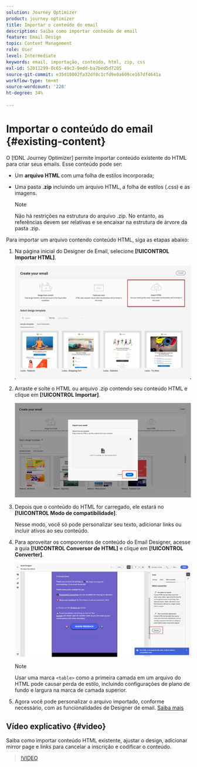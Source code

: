 ```yaml
---
solution: Journey Optimizer
product: journey optimizer
title: Importar o conteúdo do email
description: Saiba como importar conteúdo de email
feature: Email Design
topic: Content Management
role: User
level: Intermediate
keywords: email, importação, conteúdo, html, zip, css
exl-id: 52011299-0c65-49c3-9edd-ba7bed5d7205
source-git-commit: e35d18002fa32df8c1cfd9e0a609ce167df4641a
workflow-type: tm+mt
source-wordcount: '228'
ht-degree: 34%

---
```


# Importar o conteúdo do email {#existing-content}

O [!DNL Journey Optimizer] permite importar conteúdo existente do HTML para criar seus emails. Esse conteúdo pode ser:

* Um **arquivo HTML** com uma folha de estilos incorporada;
* Uma pasta **.zip** incluindo um arquivo HTML, a folha de estilos (.css) e as imagens.

  >[!NOTE]
  >
  >Não há restrições na estrutura do arquivo .zip. No entanto, as referências devem ser relativas e se encaixar na estrutura de árvore da pasta .zip.

Para importar um arquivo contendo conteúdo HTML, siga as etapas abaixo:

1. Na página inicial do Designer de Email, selecione **[!UICONTROL Importar HTML]**.

   ![](assets/import-html_2.png)

1. Arraste e solte o HTML ou arquivo .zip contendo seu conteúdo HTML e clique em **[!UICONTROL Importar]**.

   ![](assets/html-imported_2.png)

1. Depois que o conteúdo do HTML for carregado, ele estará no **[!UICONTROL Modo de compatibilidade]**.

   Nesse modo, você só pode personalizar seu texto, adicionar links ou incluir ativos ao seu conteúdo.

1. Para aproveitar os componentes de conteúdo do Email Designer, acesse a guia **[!UICONTROL Conversor de HTML]** e clique em **[!UICONTROL Converter]**.

   ![](assets/html-imported.png)

   >[!NOTE]
   >
   > Usar uma marca `<table>` como a primeira camada em um arquivo do HTML pode causar perda de estilo, incluindo configurações de plano de fundo e largura na marca de camada superior.

1. Agora você pode personalizar o arquivo importado, conforme necessário, com as funcionalidades de Designer de email. [Saiba mais](content-from-scratch.md)

## Vídeo explicativo {#video}

Saiba como importar conteúdo HTML existente, ajustar o design, adicionar mirror page e links para cancelar a inscrição e codificar o conteúdo.

>[!VIDEO](https://video.tv.adobe.com/v/334102?quality=12)
